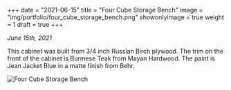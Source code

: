 +++
date = "2021-06-15"
title = "Four Cube Storage Bench"
image = "img/portfolio/four_cube_storage_bench.png"
showonlyimage = true
weight = 1
draft = true
+++

*June 15th, 2021*

This cabinet was built from 3/4 inch Russian Birch plywood. The trim on the front of the cabinet is Burmese Teak from Mayan Hardwood. The paint is Jean Jacket Blue in a matte finish from Behr.

![Four Cube Storage Bench][1]

[1]: /img/portfolio/four_cube_storage_bench.png
